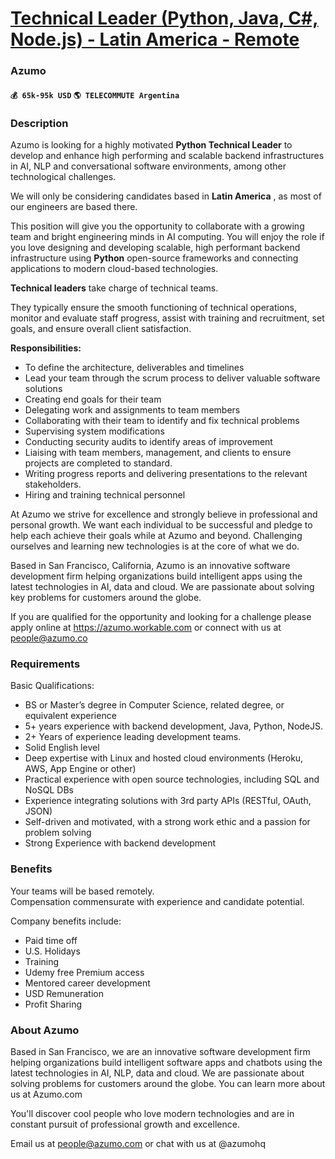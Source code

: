# [Technical Leader (Python, Java, C#, Node.js) - Latin America - Remote](https://www.remotewlb.com/apply/technical-leader-python-java-c-node-js-latin-america-remote)  
### Azumo  
#### `💰 65k-95k USD` `🌎 TELECOMMUTE Argentina`  

### **Description**

Azumo is looking for a highly motivated **Python Technical Leader** to develop and enhance high performing and scalable backend infrastructures in AI, NLP and conversational software environments, among other technological challenges.

We will only be considering candidates based in **Latin America** , as most of our engineers are based there.

This position will give you the opportunity to collaborate with a growing team and bright engineering minds in AI computing. You will enjoy the role if you love designing and developing scalable, high performant backend infrastructure using **Python** open-source frameworks and connecting applications to modern cloud-based technologies.

  

 **Technical leaders** take charge of technical teams.

They typically ensure the smooth functioning of technical operations, monitor and evaluate staff progress, assist with training and recruitment, set goals, and ensure overall client satisfaction.

  

 **Responsibilities:**

  * To define the architecture, deliverables and timelines
  * Lead your team through the scrum process to deliver valuable software solutions
  * Creating end goals for their team
  * Delegating work and assignments to team members
  * Collaborating with their team to identify and fix technical problems
  * Supervising system modifications
  * Conducting security audits to identify areas of improvement
  * Liaising with team members, management, and clients to ensure projects are completed to standard.
  * Writing progress reports and delivering presentations to the relevant stakeholders.
  * Hiring and training technical personnel

  

At Azumo we strive for excellence and strongly believe in professional and personal growth. We want each individual to be successful and pledge to help each achieve their goals while at Azumo and beyond. Challenging ourselves and learning new technologies is at the core of what we do.

  

Based in San Francisco, California, Azumo is an innovative software development firm helping organizations build intelligent apps using the latest technologies in AI, data and cloud. We are passionate about solving key problems for customers around the globe.

If you are qualified for the opportunity and looking for a challenge please apply online at https://azumo.workable.com or connect with us at people@azumo.co

###  **Requirements**

Basic Qualifications:

  * BS or Master’s degree in Computer Science, related degree, or equivalent experience
  * 5+ years experience with backend development, Java, Python, NodeJS.
  * 2+ Years of experience leading development teams.
  * Solid English level
  * Deep expertise with Linux and hosted cloud environments (Heroku, AWS, App Engine or other)
  * Practical experience with open source technologies, including SQL and NoSQL DBs
  * Experience integrating solutions with 3rd party APIs (RESTful, OAuth, JSON)
  * Self-driven and motivated, with a strong work ethic and a passion for problem solving
  * Strong Experience with backend development

### **Benefits**

Your teams will be based remotely.  
Compensation commensurate with experience and candidate potential.

Company benefits include:  

  * Paid time off
  * U.S. Holidays
  * Training
  * Udemy free Premium access
  * Mentored career development
  * USD Remuneration
  * Profit Sharing

### **About Azumo**

Based in San Francisco, we are an innovative software development firm helping organizations build intelligent software apps and chatbots using the latest technologies in AI, NLP, data and cloud. We are passionate about solving problems for customers around the globe. You can learn more about us at Azumo.com  

  
You'll discover cool people who love modern technologies and are in constant pursuit of professional growth and excellence.  

  
Email us at people@azumo.com or chat with us at @azumohq  

